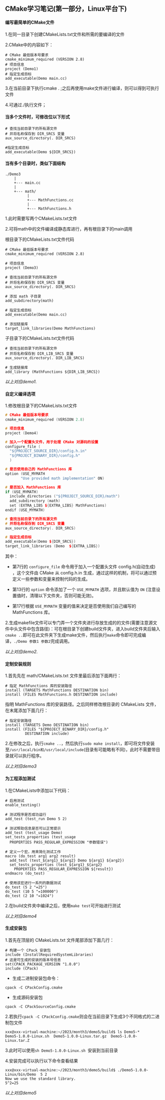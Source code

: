 ## CMake学习笔记(第一部分，Linux平台下)

#### 编写最简单的CMake文件

1.在同一目录下创建CMakeLists.txt文件和所需的要编译的文件

2.CMake中的内容如下：

```
# CMake 最低版本号要求
cmake_minimum_required (VERSION 2.8)
# 项目信息
project (Demo1)
# 指定生成目标
add_executable(Demo main.cc)
```

3.在当前目录下执行cmake . ;之后再使用make文件进行编译，则可以得到可执行文件

4.可通过./执行文件；

#### **当多个文件时，可修改位以下形式**

```
# 查找当前目录下的所有源文件
# 并将名称保存到 DIR_SRCS 变量
aux_source_directory(. DIR_SRCS)

#指定生成目标
add_executable(Demo ${DIR_SRCS})
```

#### **当有多个目录时，类似下面结构**

```
./Demo3
    |
    +--- main.cc
    |
    +--- math/
          |
          +--- MathFunctions.cc
          |
          +--- MathFunctions.h

```

1.此时需要写两个CMakeLists.txt文件

2.可将math中的文件编译成静态库进行，再有根目录下的main调用

根目录下的CMakeLists.txt文件代码

```
# CMake 最低版本号要求
cmake_minimum_required (VERSION 2.8)

# 项目信息
project (Demo3)

# 查找当前目录下的所有源文件
# 并将名称保存到 DIR_SRCS 变量
aux_source_directory(. DIR_SRCS)

# 添加 math 子目录
add_subdirectory(math)

# 指定生成目标 
add_executable(Demo main.cc)

# 添加链接库
target_link_libraries(Demo MathFunctions)
```

子目录下的CMakeLists.txt文件代码

```
# 查找当前目录下的所有源文件
# 并将名称保存到 DIR_LIB_SRCS 变量
aux_source_directory(. DIR_LIB_SRCS)

# 生成链接库
add_library (MathFunctions ${DIR_LIB_SRCS})
```

*以上对应demo1.*

#### **自定义编译选项**

1.修改根目录下的CMakeLists.txt文件

```c++
# CMake 最低版本号要求
cmake_minimum_required (VERSION 2.8)

# 项目信息
project (Demo4)

# 加入一个配置头文件，用于处理 CMake 对源码的设置
configure_file (
  "${PROJECT_SOURCE_DIR}/config.h.in"
  "${PROJECT_BINARY_DIR}/config.h"
  )

# 是否使用自己的 MathFunctions 库
option (USE_MYMATH
       "Use provided math implementation" ON)

# 是否加入 MathFunctions 库
if (USE_MYMATH)
  include_directories ("${PROJECT_SOURCE_DIR}/math")
  add_subdirectory (math)  
  set (EXTRA_LIBS ${EXTRA_LIBS} MathFunctions)
endif (USE_MYMATH)

# 查找当前目录下的所有源文件
# 并将名称保存到 DIR_SRCS 变量
aux_source_directory(. DIR_SRCS)

# 指定生成目标
add_executable(Demo ${DIR_SRCS})
target_link_libraries (Demo  ${EXTRA_LIBS})
```

其中：

- 第7行的 `configure_file` 命令用于加入一个配置头文件 config.h(自动生成) ，这个文件由 CMake 从 config.h.in 生成，通过这样的机制，将可以通过预定义一些参数和变量来控制代码的生成。

- 第13行的 `option` 命令添加了一个 `USE_MYMATH` 选项，并且默认值为 `ON` (注意设置值时，清理以下文件夹，否则可能无效)。

- 第17行根据 `USE_MYMATH` 变量的值来决定是否使用我们自己编写的 MathFunctions 库。

2.生成makefile文件可以专门弄一个文件夹进行存放生成的的文件(需要注意源文件中头文件中包含路径)：可在根目录下创建build文件夹，进入build文件夹后输入`cmake ..`即可在此文件夹下生成make文件，然后执行`make`命令即可完成编译，`./Demo 参数1 参数2`完成调用。	

*以上对应demo2.*

#### **定制安装规则**

1.首先先在 math/CMakeLists.txt 文件里最后添加下面两行：

```
# 指定 MathFunctions 库的安装路径
install (TARGETS MathFunctions DESTINATION bin)
install (FILES MathFunctions.h DESTINATION include)
```

指明 MathFunctions 库的安装路径。之后同样修改根目录的 CMakeLists 文件，在末尾添加下面几行：

```
# 指定安装路径
install (TARGETS Demo DESTINATION bin)
install (FILES "${PROJECT_BINARY_DIR}/config.h"
         DESTINATION include)
```

2.在修改之后，执行`cmake ..`，然后执行`sudo make install`，即可将文件安装至`/usr/local/bin和/usr/local/include`(目录有可能略有不同)，此时不需要带目录就可以执行程序。

*以上对应demo3*

#### **为工程添加测试**

1.在CMakeLists中添加以下代码：

```
# 启用测试
enable_testing()

# 测试程序是否成功运行
add_test (test_run Demo 5 2)

# 测试帮助信息是否可以正常提示
add_test (test_usage Demo)
set_tests_properties (test_usage
  PROPERTIES PASS_REGULAR_EXPRESSION "参数错误")

# 定义一个宏，用来简化测试工作
macro (do_test arg1 arg2 result)
  add_test (test_${arg1}_${arg2} Demo ${arg1} ${arg2})
  set_tests_properties (test_${arg1}_${arg2}
    PROPERTIES PASS_REGULAR_EXPRESSION ${result})
endmacro (do_test)
 
# 使用该宏进行一系列的数据测试
do_test (5 2 "=25")
do_test (10 5 "=100000")
do_test (2 10 "=1024")
```

2.在build文件夹中编译之后，使用`make test`可开始进行测试

*以上对应demo4*

#### **生成安装包**

1.首先在顶层的 CMakeLists.txt 文件尾部添加下面几行：

```
# 构建一个 CPack 安装包
include (InstallRequiredSystemLibraries)
# 这是可生成的安装的版本号信息                       
set(CPACK_PACKAGE_VERSION "1.0.0") 
include (CPack)
```

- 生成二进制安装包命令：

```
cpack -C CPackConfig.cmake
```

- 生成源码安装包

```
cpack -C CPackSourceConfig.cmake
```

2.若执行`cpack -C CPackConfig.cmake`则会在当前目录下生成3个不同格式的二进制包文件

```
xxx@xxx-virtual-machine:~/2023/month3/demo5/build$ ls Demo5-*
Demo5-1.0.0-Linux.sh  Demo5-1.0.0-Linux.tar.gz  Demo5-1.0.0-Linux.tar.Z
```

3.此时可以使用`sh Demo5-1.0.0-Linux.sh `安装到当前目录

4.安装完成可以执行以下命令查看结果

```
xxx@xxx-virtual-machine:~/2023/month3/demo5/build$ ./Demo5-1.0.0-Linux/bin/Demo  5 2
Now we use the standard library. 
5^2=25
```

*以上对应demo5*
